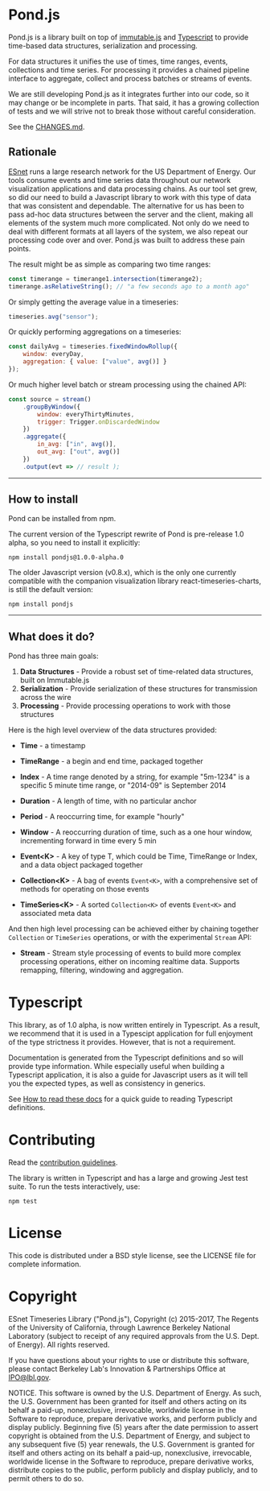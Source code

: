 # Pond.js

Pond.js is a library built on top of [immutable.js](https://facebook.github.io/immutable-js/) and
[Typescript](https://www.typescriptlang.org/) to provide time-based data structures, serialization
and processing.

For data structures it unifies the use of times, time ranges, events, collections and time series.
For processing it provides a chained pipeline interface to aggregate, collect and process batches or
streams of events.

We are still developing Pond.js as it integrates further into our code, so it may change or be
incomplete in parts. That said, it has a growing collection of tests and we will strive not to break
those without careful consideration.

See the [CHANGES.md](/#changelog).

## Rationale

[ESnet](http://www.es.net) runs a large research network for the US Department of Energy. Our tools
consume events and time series data throughout our network visualization applications and data
processing chains. As our tool set grew, so did our need to build a Javascript library to work with
this type of data that was consistent and dependable. The alternative for us has been to pass ad-hoc
data structures between the server and the client, making all elements of the system much more
complicated. Not only do we need to deal with different formats at all layers of the system, we also
repeat our processing code over and over. Pond.js was built to address these pain points.

The result might be as simple as comparing two time ranges:

```js
const timerange = timerange1.intersection(timerange2);
timerange.asRelativeString(); // "a few seconds ago to a month ago"
```

Or simply getting the average value in a timeseries:

```js
timeseries.avg("sensor");
```

Or quickly performing aggregations on a timeseries:

```js
const dailyAvg = timeseries.fixedWindowRollup({
    window: everyDay,
    aggregation: { value: ["value", avg()] }
});
```

Or much higher level batch or stream processing using the chained API:

```js
const source = stream()
    .groupByWindow({
        window: everyThirtyMinutes,
        trigger: Trigger.onDiscardedWindow
    })
    .aggregate({
        in_avg: ["in", avg()],
        out_avg: ["out", avg()]
    })
    .output(evt => // result );
```

---

## How to install

Pond can be installed from npm.

The current version of the Typescript rewrite of Pond is pre-release 1.0 alpha, so you need to
install it explicitly:

```
npm install pondjs@1.0.0-alpha.0
```

The older Javascript version (v0.8.x), which is the only one currently compatible with the companion
visualization library react-timeseries-charts, is still the default version:

```
npm install pondjs
```

---

## What does it do?

Pond has three main goals:

1. **Data Structures** - Provide a robust set of time-related data structures, built on Immutable.js
2. **Serialization** - Provide serialization of these structures for transmission across the wire
3. **Processing** - Provide processing operations to work with those structures

Here is the high level overview of the data structures provided:

* **Time** - a timestamp
* **TimeRange** - a begin and end time, packaged together
* **Index** - A time range denoted by a string, for example "5m-1234" is a specific 5 minute time
  range, or "2014-09" is September 2014

* **Duration** - A length of time, with no particular anchor
* **Period** - A reoccurring time, for example "hourly"
* **Window** - A reoccurring duration of time, such as a one hour window, incrementing forward in
  time every 5 min
* **Event\<K\>** - A key of type T, which could be Time, TimeRange or Index, and a data object
  packaged together
* **Collection\<K\>** - A bag of events `Event<K>`, with a comprehensive set of methods for
  operating on those events
* **TimeSeries\<K\>** - A sorted `Collection<K>` of events `Event<K>` and associated meta data

And then high level processing can be achieved either by chaining together `Collection` or
`TimeSeries` operations, or with the experimental `Stream` API:

* **Stream** - Stream style processing of events to build more complex processing operations, either
  on incoming realtime data. Supports remapping, filtering, windowing and aggregation.

# Typescript

This library, as of 1.0 alpha, is now written entirely in Typescript. As a result, we recommend that
it is used in a Typescipt application for full enjoyment of the type strictness it provides.
However, that is not a requirement.

Documentation is generated from the Typescript definitions and so will provide type information.
While especially useful when building a Typescript application, it is also a guide for Javascript
users as it will tell you the expected types, as well as consistency in generics.

See [How to read these docs](https://facebook.github.io/immutable-js/docs/#/) for a quick guide to
reading Typescript definitions.

# Contributing

Read the [contribution guidelines](./CONTRIBUTING.md).

The library is written in Typescript and has a large and growing Jest test suite. To run the tests
interactively, use:

```
npm test
```

# License

This code is distributed under a BSD style license, see the LICENSE file for complete information.

# Copyright

ESnet Timeseries Library ("Pond.js"), Copyright (c) 2015-2017, The Regents of the University of
California, through Lawrence Berkeley National Laboratory (subject to receipt of any required
approvals from the U.S. Dept. of Energy). All rights reserved.

If you have questions about your rights to use or distribute this software, please contact Berkeley
Lab's Innovation & Partnerships Office at IPO@lbl.gov.

NOTICE. This software is owned by the U.S. Department of Energy. As such, the U.S. Government has
been granted for itself and others acting on its behalf a paid-up, nonexclusive, irrevocable,
worldwide license in the Software to reproduce, prepare derivative works, and perform publicly and
display publicly. Beginning five (5) years after the date permission to assert copyright is obtained
from the U.S. Department of Energy, and subject to any subsequent five (5) year renewals, the U.S.
Government is granted for itself and others acting on its behalf a paid-up, nonexclusive,
irrevocable, worldwide license in the Software to reproduce, prepare derivative works, distribute
copies to the public, perform publicly and display publicly, and to permit others to do so.
